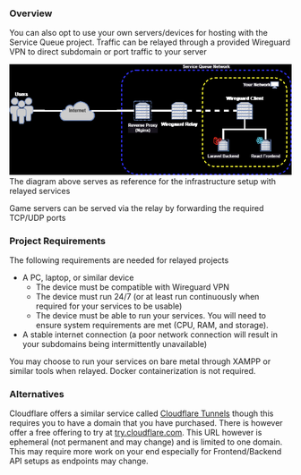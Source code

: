 ### Overview
You can also opt to use your own servers/devices for hosting with the Service Queue project. Traffic can be relayed through a provided Wireguard VPN to direct subdomain or port traffic to your server

![Service Queue Relayed.drawio.png](_resources/Relayed%20Services/9424cf6e95838d18b4c2a4a5de25bae8_MD5.jpg)
The diagram above serves as reference for the infrastructure setup with relayed services

Game servers can be served via the relay by forwarding the required TCP/UDP ports

### Project Requirements 
The following requirements are needed for relayed projects
- A PC, laptop, or similar device  
    - The device must be compatible with Wireguard VPN
    - The device must run 24/7 (or at least run continuously when required for your services to be usable)
    - The device must be able to run your services. You will need to ensure system requirements are met (CPU, RAM, and storage).
- A stable internet connection (a poor network connection will result in your subdomains being intermittently unavailable)

You may choose to run your services on bare metal through XAMPP or similar tools when relayed. Docker containerization is not required.

### Alternatives
Cloudflare offers a similar service called [Cloudflare Tunnels](https://www.cloudflare.com/products/tunnel/) though this requires you to have a domain that you have purchased. There is however offer a free offering to try at [try.cloudflare.com](https://try.cloudflare.com/). This URL however is ephemeral (not permanent and may change) and is limited to one domain. This may require more work on your end especially for Frontend/Backend API setups as endpoints may change.

<div class="notranslate" id="bkmrk--1" style="all: initial;"></div>